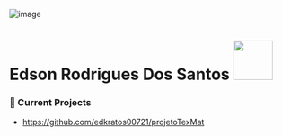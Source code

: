 ![image](https://user-images.githubusercontent.com/122166532/235306517-7befb428-fccd-40b2-97a9-b83a8c56bd0b.png)

<h1>Edson Rodrigues Dos Santos<//h1>

<a width="150px" href="https://www.youtube.com/channel/UCkhkS2fLHYMsOPcE5G9yfiA/">
  <img width="70px" src="https://encrypted-tbn0.gstatic.com/images?q=tbn:ANd9GcSL56dzK3tAklt-2_H7vLoP_DHUNqNNKZ4ToQ&usqp=CAU/">
</a>

### 💼  Current Projects
- https://github.com/edkratos00721/projetoTexMat
<!--
**edkratos00721/edkratos00721** is a ✨ _special_ ✨ repository because its `README.md` (this file) appears on your GitHub profile.

Here are some ideas to get you started:

- 🔭 I’m currently working on ...
- 🌱 I’m currently learning ...
- 👯 I’m looking to collaborate on ...
- 🤔 I’m looking for help with ...
- 💬 Ask me about ...
- 📫 How to reach me: ...
- 😄 Pronouns: ...
- ⚡ Fun fact: ...
-->
